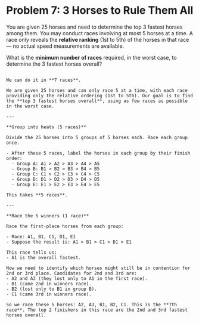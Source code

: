 # Problem 7: 3 Horses to Rule Them All

You are given 25 horses and need to determine the top 3 fastest horses among them. You may conduct races involving at most 5 horses at a time. A race only reveals the **relative ranking** (1st to 5th) of the horses in that race — no actual speed measurements are available.

What is the **minimum number of races** required, in the worst case, to determine the 3 fastest horses overall?

````{dropdown} Click to show solution

We can do it in **7 races**. 

We are given 25 horses and can only race 5 at a time, with each race providing only the relative ordering (1st to 5th). Our goal is to find the **top 3 fastest horses overall**, using as few races as possible in the worst case.

---

**Group into heats (5 races)**

Divide the 25 horses into 5 groups of 5 horses each. Race each group once.

- After these 5 races, label the horses in each group by their finish order:
  - Group A: A1 > A2 > A3 > A4 > A5
  - Group B: B1 > B2 > B3 > B4 > B5
  - Group C: C1 > C2 > C3 > C4 > C5
  - Group D: D1 > D2 > D3 > D4 > D5
  - Group E: E1 > E2 > E3 > E4 > E5

This takes **5 races**.

---

**Race the 5 winners (1 race)**

Race the first-place horses from each group:

- Race: A1, B1, C1, D1, E1  
- Suppose the result is: A1 > B1 > C1 > D1 > E1

This race tells us:
- A1 is the overall fastest.

Now we need to identify which horses might still be in contention for 2nd or 3rd place. Candidates for 2nd and 3rd are:
- A2 and A3 (they lost only to A1 in the first race).
- B1 (came 2nd in winners race).
- B2 (lost only to B1 in group B).
- C1 (came 3rd in winners race).

So we race these 5 horses: A2, A3, B1, B2, C1. This is the **7th race**. The top 2 finishers in this race are the 2nd and 3rd fastest horses overall.

````
